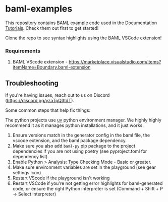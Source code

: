 # baml-examples

This repository contains BAML example code used in the Documentation [Tutorials](https://docs.boundaryml.com/docs/get-started/quickstart/python). Check them out first to get started!

Clone the repo to see syntax highlights using the BAML VSCode extension!

### Requirements

1. BAML VScode extension - https://marketplace.visualstudio.com/items?itemName=Boundary.baml-extension

## Troubleshooting

If you're having issues, reach out to us on Discord (https://discord.gg/yzaTpQ3tdT).

Some common steps that help fix things:

The python projects use [uv](https://docs.astral.sh/uv/getting-started/installation/) python environment manager. We highly highly recommend it as it manages python installations, and it just works.

1. Ensure versions match in the generator config in the baml file, the vscode extension, and the baml package dependency.
2. Make sure you also add `baml-py` pip package to the project dependencies if you are not using poetry (see pyproject.toml for dependency list).
3. Enable Python > Analysis: Type Checking Mode - Basic or greater.
4. Make sure environment variables are set in the playground (see gear settings icon)
5. Restart VScode if the playground isn't working
6. Restart VSCode if you're not getting error highlights for baml-generated code, or ensure the right Python interpreter is set (Command + Shift + P -> Select interpreter)
